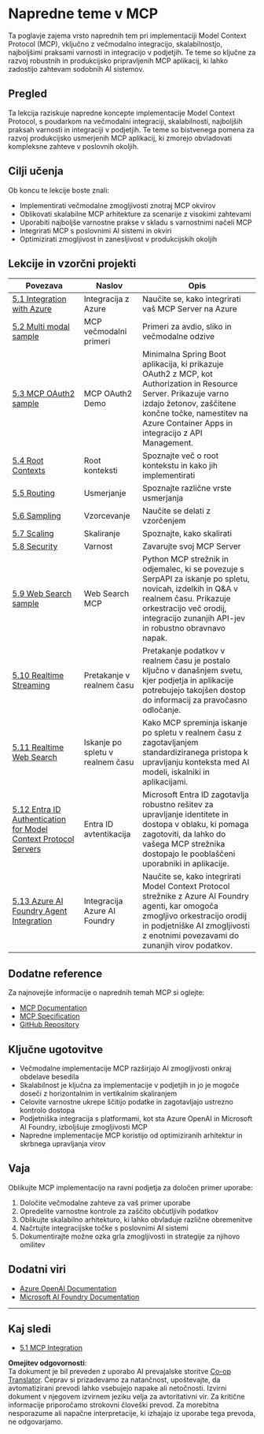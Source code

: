 <!--
CO_OP_TRANSLATOR_METADATA:
{
  "original_hash": "748c61250d4a326206b72b28f6154615",
  "translation_date": "2025-07-02T10:02:28+00:00",
  "source_file": "05-AdvancedTopics/README.md",
  "language_code": "sl"
}
-->
# Napredne teme v MCP

Ta poglavje zajema vrsto naprednih tem pri implementaciji Model Context Protocol (MCP), vključno z večmodalno integracijo, skalabilnostjo, najboljšimi praksami varnosti in integracijo v podjetjih. Te teme so ključne za razvoj robustnih in produkcijsko pripravljenih MCP aplikacij, ki lahko zadostijo zahtevam sodobnih AI sistemov.

## Pregled

Ta lekcija raziskuje napredne koncepte implementacije Model Context Protocol, s poudarkom na večmodalni integraciji, skalabilnosti, najboljših praksah varnosti in integraciji v podjetjih. Te teme so bistvenega pomena za razvoj produkcijsko usmerjenih MCP aplikacij, ki zmorejo obvladovati kompleksne zahteve v poslovnih okoljih.

## Cilji učenja

Ob koncu te lekcije boste znali:

- Implementirati večmodalne zmogljivosti znotraj MCP okvirov
- Oblikovati skalabilne MCP arhitekture za scenarije z visokimi zahtevami
- Uporabiti najboljše varnostne prakse v skladu s varnostnimi načeli MCP
- Integrirati MCP s poslovnimi AI sistemi in okviri
- Optimizirati zmogljivost in zanesljivost v produkcijskih okoljih

## Lekcije in vzorčni projekti

| Povezava | Naslov | Opis |
|----------|--------|-------|
| [5.1 Integration with Azure](./mcp-integration/README.md) | Integracija z Azure | Naučite se, kako integrirati vaš MCP Server na Azure |
| [5.2 Multi modal sample](./mcp-multi-modality/README.md) | MCP večmodalni primeri | Primeri za avdio, sliko in večmodalne odzive |
| [5.3 MCP OAuth2 sample](../../../05-AdvancedTopics/mcp-oauth2-demo) | MCP OAuth2 Demo | Minimalna Spring Boot aplikacija, ki prikazuje OAuth2 z MCP, kot Authorization in Resource Server. Prikazuje varno izdajo žetonov, zaščitene končne točke, namestitev na Azure Container Apps in integracijo z API Management. |
| [5.4 Root Contexts](./mcp-root-contexts/README.md) | Root konteksti | Spoznajte več o root kontekstu in kako jih implementirati |
| [5.5 Routing](./mcp-routing/README.md) | Usmerjanje | Spoznajte različne vrste usmerjanja |
| [5.6 Sampling](./mcp-sampling/README.md) | Vzorcevanje | Naučite se delati z vzorčenjem |
| [5.7 Scaling](./mcp-scaling/README.md) | Skaliranje | Spoznajte, kako skalirati |
| [5.8 Security](./mcp-security/README.md) | Varnost | Zavarujte svoj MCP Server |
| [5.9 Web Search sample](./web-search-mcp/README.md) | Web Search MCP | Python MCP strežnik in odjemalec, ki se povezuje s SerpAPI za iskanje po spletu, novicah, izdelkih in Q&A v realnem času. Prikazuje orkestracijo več orodij, integracijo zunanjih API-jev in robustno obravnavo napak. |
| [5.10 Realtime Streaming](./mcp-realtimestreaming/README.md) | Pretakanje v realnem času | Pretakanje podatkov v realnem času je postalo ključno v današnjem svetu, kjer podjetja in aplikacije potrebujejo takojšen dostop do informacij za pravočasno odločanje. |
| [5.11 Realtime Web Search](./mcp-realtimesearch/README.md) | Iskanje po spletu v realnem času | Kako MCP spreminja iskanje po spletu v realnem času z zagotavljanjem standardiziranega pristopa k upravljanju konteksta med AI modeli, iskalniki in aplikacijami. |
| [5.12 Entra ID Authentication for Model Context Protocol Servers](./mcp-security-entra/README.md) | Entra ID avtentikacija | Microsoft Entra ID zagotavlja robustno rešitev za upravljanje identitete in dostopa v oblaku, ki pomaga zagotoviti, da lahko do vašega MCP strežnika dostopajo le pooblaščeni uporabniki in aplikacije. |
| [5.13 Azure AI Foundry Agent Integration](./mcp-foundry-agent-integration/README.md) | Integracija Azure AI Foundry | Naučite se, kako integrirati Model Context Protocol strežnike z Azure AI Foundry agenti, kar omogoča zmogljivo orkestracijo orodij in podjetniške AI zmogljivosti z enotnimi povezavami do zunanjih virov podatkov. |

## Dodatne reference

Za najnovejše informacije o naprednih temah MCP si oglejte:
- [MCP Documentation](https://modelcontextprotocol.io/)
- [MCP Specification](https://spec.modelcontextprotocol.io/)
- [GitHub Repository](https://github.com/modelcontextprotocol)

## Ključne ugotovitve

- Večmodalne implementacije MCP razširjajo AI zmogljivosti onkraj obdelave besedila
- Skalabilnost je ključna za implementacije v podjetjih in jo je mogoče doseči z horizontalnim in vertikalnim skaliranjem
- Celovite varnostne ukrepe ščitijo podatke in zagotavljajo ustrezno kontrolo dostopa
- Podjetniška integracija s platformami, kot sta Azure OpenAI in Microsoft AI Foundry, izboljšuje zmogljivosti MCP
- Napredne implementacije MCP koristijo od optimiziranih arhitektur in skrbnega upravljanja virov

## Vaja

Oblikujte MCP implementacijo na ravni podjetja za določen primer uporabe:

1. Določite večmodalne zahteve za vaš primer uporabe
2. Opredelite varnostne kontrole za zaščito občutljivih podatkov
3. Oblikujte skalabilno arhitekturo, ki lahko obvladuje različne obremenitve
4. Načrtujte integracijske točke s poslovnimi AI sistemi
5. Dokumentirajte možne ozka grla zmogljivosti in strategije za njihovo omilitev

## Dodatni viri

- [Azure OpenAI Documentation](https://learn.microsoft.com/en-us/azure/ai-services/openai/)
- [Microsoft AI Foundry Documentation](https://learn.microsoft.com/en-us/ai-services/)

---

## Kaj sledi

- [5.1 MCP Integration](./mcp-integration/README.md)

**Omejitev odgovornosti**:  
Ta dokument je bil preveden z uporabo AI prevajalske storitve [Co-op Translator](https://github.com/Azure/co-op-translator). Čeprav si prizadevamo za natančnost, upoštevajte, da avtomatizirani prevodi lahko vsebujejo napake ali netočnosti. Izvirni dokument v njegovem izvirnem jeziku velja za avtoritativni vir. Za kritične informacije priporočamo strokovni človeški prevod. Za morebitna nesporazume ali napačne interpretacije, ki izhajajo iz uporabe tega prevoda, ne odgovarjamo.